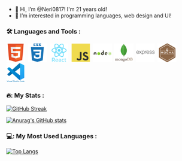 - 👋 Hi, I’m @Neri0817! I'm 21 years old!
- 👀 I’m interested in programming languages, web design and UI!

### :hammer_and_wrench: Languages and Tools :
<div>
  <img src="https://github.com/devicons/devicon/blob/master/icons/html5/html5-original.svg" title="HTML5" alt="HTML" width="50" height="50"/>&nbsp;
  <img src="https://github.com/devicons/devicon/blob/master/icons/css3/css3-plain-wordmark.svg"  title="CSS3" alt="CSS" width="50" height="50"/>&nbsp;
  <img src="https://github.com/devicons/devicon/blob/master/icons/react/react-original-wordmark.svg" title="React" alt="React" width="50" height="50"/>&nbsp;
  <img src="https://github.com/devicons/devicon/blob/master/icons/javascript/javascript-original.svg" title="JavaScript" alt="JavaScript" width="50" height="50"/>&nbsp;
  <img src="https://github.com/devicons/devicon/blob/master/icons/nodejs/nodejs-original-wordmark.svg" title="NodeJS" alt="NodeJS" width="50" height="50"/>&nbsp;
  <img src="https://github.com/devicons/devicon/blob/master/icons/mongodb/mongodb-original-wordmark.svg" title="MongoDB" alt="MongoDB" width="50" height="50"/>&nbsp;
  <img src="https://github.com/devicons/devicon/blob/master/icons/express/express-original-wordmark.svg" title="Express" alt="Exspress" width="50" height="50"/>&nbsp;
  <img src="https://github.com/devicons/devicon/blob/master/icons/mocha/mocha-plain.svg" title="Mocha" alt="Mocha" width="50" height="50"/>&nbsp;
  <img src="https://github.com/devicons/devicon/blob/master/icons/vscode/vscode-original-wordmark.svg" title="Visual Studio Code" alt="Visual Studio Code" width="50" height="50"/>&nbsp;
</div>

### 🔥: My Stats :
 [![GitHub Streak](https://streak-stats.demolab.com?user=Neri0817&theme=midnight-purple&hide_border=true&date_format=M%20j%5B%2C%20Y%5D&mode=weekly&fire=EB5454&ring=EB5454&background=22272E&stroke=EB5454)](https://git.io/streak-stats)

 [![Anurag's GitHub stats](https://github-readme-stats.vercel.app/api?username=Neri0817&show_icons=true&theme=radical)](https://github.com/anuraghazra/github-readme-stats)
 
 ### 💻: My Most Used Languages :
 [![Top Langs](https://github-readme-stats.vercel.app/api/top-langs/?username=Neri0817&layout=compact&theme=radical)](https://github.com/anuraghazra/github-readme-stats)
  
